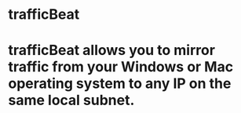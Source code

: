 # trafficBeat
# trafficBeat allows you to mirror traffic from your Windows or Mac operating system to any IP on the same local subnet. 
